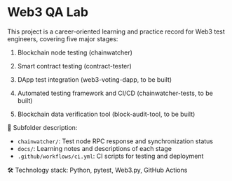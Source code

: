 # Web3 QA Lab

This project is a career-oriented learning and practice record for Web3 test engineers, covering five major stages:

1. Blockchain node testing (chainwatcher)

2. Smart contract testing (contract-tester)

3. DApp test integration (web3-voting-dapp, to be built)

4. Automated testing framework and CI/CD (chainwatcher-tests, to be built)

5. Blockchain data verification tool (block-audit-tool, to be built)

📂 Subfolder description:
- `chainwatcher/`: Test node RPC response and synchronization status
- `docs/`: Learning notes and descriptions of each stage
- `.github/workflows/ci.yml`: CI scripts for testing and deployment

🛠️ Technology stack: Python, pytest, Web3.py, GitHub Actions